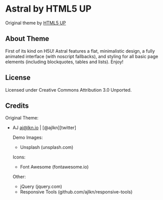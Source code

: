 # Astral by HTML5 UP
Original theme by [HTML5 UP][html5up]

## About Theme
First of its kind on H5U! Astral features a flat, minimalistic design, a fully animated interface (with noscript fallbacks), and styling for all basic page elements (including blockquotes, tables and lists). Enjoy!

## License
Licensed under Creative Commons Attribution 3.0 Unported.

## Credits
  Original Theme:  
  - AJ aj@lkn.io | [@ajlkn][twitter]

	Demo Images:
	-	Unsplash (unsplash.com)

	Icons:
	-	Font Awesome (fontawesome.io)

	Other:
	-	jQuery (jquery.com)
	-	Responsive Tools (github.com/ajlkn/responsive-tools)

[html5up]: https://html5up.net
[license]: LICENSE.txt
